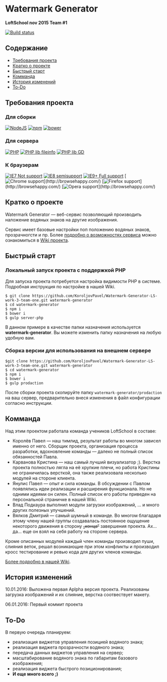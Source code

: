 # Watermark Generator

**LoftSchool nov 2015 Team #1**

[![Build status](https://img.shields.io/badge/Version-0.1%20--%20Alpha-yellow.svg)](https://github.com/KoroljovPavel/Watermark-Generator-LS-work-3-team-one)

## Содержание

* [Требования проекта](#Требования-проекта)
* [Кратко о проекте](#Кратко-о-проекте)
* [Быстрый старт](#Быстрый-старт)
* [Комманда](#Комманда)
* [История изменений](#История-изменений)
* [To-Do](#to-do)

## Требования проекта

### Для сборки

[![NodeJS](https://img.shields.io/badge/Node.JS-4.2.0+-green.svg)](https://nodejs.org/en/) [![npm](https://img.shields.io/badge/npm-2.14.10+-green.svg)](https://nodejs.org/en/) [![bower](https://img.shields.io/badge/bower-1.7.0+-green.svg)](http://bower.io/)

### Для сервера

[![PHP](https://img.shields.io/badge/PHP-5.4.0+-green.svg)](http://www.php.net/) [![PHP lib fileinfo](https://img.shields.io/badge/lib_fileinfo-any-green.svg)](http://www.php.net/) [![PHP lib GD](https://img.shields.io/badge/lib_gd-2.0.2+-green.svg)](http://www.php.net/) 

### К браузерам

[![IE7 Not support](https://img.shields.io/badge/IE7-not_support-red.svg)](http://browsehappy.com/) [![IE8 semisupport](https://img.shields.io/badge/IE8-semisupport-yellow.svg)](http://browsehappy.com/) [![IE9+ Full support](https://img.shields.io/badge/IE9+-support-green.svg)](http://browsehappy.com/) [![Chrome support](https://img.shields.io/badge/Chrome_(last_3_version)+-support-green.svg)](http://browsehappy.com/) [![Firefox support](https://img.shields.io/badge/Firefox_(last_3_version)+-support-green.svg)](http://browsehappy.com/) [![Opera support](https://img.shields.io/badge/Opera_(last_3_version)+-support-green.svg)](http://browsehappy.com/) 

## Кратко о проекте

Watermark Generator — веб-сервис позволяющий производить наложение водяных знаков на другие изображения.

Сервис имеет базовые настройки поп положению водяных знаков, прозрачногсти и пр. Более [подробно о возможностях сервиса](https://github.com/KoroljovPavel/Watermark-Generator-LS-work-3-team-one/wiki/%D0%92%D0%BE%D0%B7%D0%BC%D0%BE%D0%B6%D0%BD%D0%BE%D1%81%D1%82%D0%B8-%D1%81%D0%B5%D1%80%D0%B2%D0%B8%D1%81%D0%B0-Watermark-Generator) можно ознакомиться в [Wiki проекта](https://github.com/KoroljovPavel/Watermark-Generator-LS-work-3-team-one/wiki/).

## Быстрый старт

### Локальный запуск проекта с поддержкой PHP

Для запуска проекта потребуется настройка видимости PHP в системе. Подробная инструкция по настройке в нашей Wiki.

```
$ git clone https://github.com/KoroljovPavel/Watermark-Generator-LS-work-3-team-one.git watermark-generator
$ cd watermark-generator
$ npm i
$ bower i
$ gulp server-php

```

В данном примере в качестве папки назначения используется **watermark-generator**. Вы можете изменить папку назначения на любую удобную вам.

### Сборка версии для использования на внешнем сервере

```
$git clone https://github.com/KoroljovPavel/Watermark-Generator-LS-work-3-team-one.git watermark-generator
$ cd watermark-generator
$ npm i
$ bower i
$ gulp prodaction

```

После сборки проекта скопируйте папку `watermark-generator/prodaction` на ваш сервер, предварительно внеся изменения в файл конфигурации согласно инструкции.

## Комманда

Над этим проектом работала команда учеников LoftSchool в составе:

* Королёв Павел — наш тимлид, результат работы во многом зависел именно от него. Сборщик проекта, организация процесса разработки, вдохновление команды — далеко не полный список обязанностей Павла.
* Карванова Кристина — наш самый лучший визуализатор ;). Верстка проекта полностью лягла на её хрупкие плечи, но работа Кристины не ограничилась версткой, она также реализовала несколько модулей на стороне клиента.
* Янулис Павел — опыт и сила команды. В обсуждении с Павлом появлялись идеи реализации и расширения функционала. Но не одними идеями он силен. Полный список его работы приведен на персональной страничке в нашей Wiki.
* Влад Подкаура выполнил модули загрузки изображений, ... и много других полезных улучшений. 
* Вялков Дмитрий — самый шумный в команде. Во многом благадаря этому члену нашей группы создавалась постоянное ощущение некоторого движения в сторону ~~„конца“~~ завершения проекта. Ах... да... еще он взял на себя работу на стороне сервера.

Кроме описанных модулей каждый член команды производил пуши, слияния веток, решал возникающие при этом конфликты и производил кросс тестирование и ревью кода для других членов команды.

[Более подробно в нашей Wiki](https://github.com/KoroljovPavel/Watermark-Generator-LS-work-3-team-one/wiki/%D0%9A%D0%BE%D0%BC%D0%B0%D0%BD%D0%B4%D0%B0-%D0%BF%D1%80%D0%BE%D0%B5%D0%BA%D1%82%D0%B0).

## История изменений

10.01.2016: Выложена первая Aplpha версия проекта. Реализованы загрузка изображений и их слияние, верстка соотвествует макету.

06.01.2016: Первый коммит проекта

## To-Do

В первую очередь планируем:

* реализация виджетов управления позицией водяного знака;
* реализация виджета прозрачности водяного знака;
* передача данных виджетов управления на сервер;
* масштабирование водяного знака по габаритам базового изображения;
* реализация виджета быстрого позиционирования;
* **И еще много всего ;)**